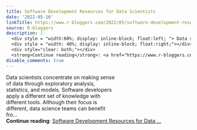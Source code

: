 ```yaml
---
title: Software Development Resources for Data Scientists
date: '2022-05-16'
linkTitle: https://www.r-bloggers.com/2022/05/software-development-resources-for-data-scientists/
source: R-bloggers
description: |-
  <div style = "width:60%; display: inline-block; float:left; "> Data scientists concentrate on making sense of data through exploratory analysis, statistics, and models. Software developers apply a different set of knowledge with different tools. Although their focus is different, data science teams can benefit fro...</div>
  <div style = "width: 40%; display: inline-block; float:right;"></div>
  <div style="clear: both;"></div>
  <strong>Continue reading</strong>: <a href="https://www.r-bloggers.com/2022/05/software-development-resources-for-data-scientists/">Software Development Resources for Data ...
disable_comments: true
---
```

<div style = "width:60%; display: inline-block; float:left; "> Data scientists concentrate on making sense of data through exploratory analysis, statistics, and models. Software developers apply a different set of knowledge with different tools. Although their focus is different, data science teams can benefit fro...</div>
<div style = "width: 40%; display: inline-block; float:right;"></div>
<div style="clear: both;"></div>
<strong>Continue reading</strong>: <a href="https://www.r-bloggers.com/2022/05/software-development-resources-for-data-scientists/">Software Development Resources for Data ...